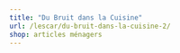 ```yaml
---
title: "Du Bruit dans la Cuisine"
url: /lescar/du-bruit-dans-la-cuisine-2/
shop: articles ménagers
---
```

